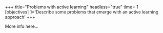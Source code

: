 +++
title="Problems with active learning"
headless="true"
time= 1
[objectives]
    1='Describe some problems that emerge with an active learning approach'
+++

More info here...
